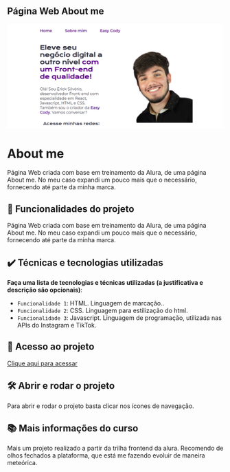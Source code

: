 ## Página Web About me

![Imagem about me](./assets/About%20me.png)
  
# About me

Página Web criada com base em  treinamento da Alura, de uma página About me. No meu caso expandi um pouco mais que o necessário, fornecendo até parte da minha marca.

## 🔨 Funcionalidades do projeto

Página Web criada com base em  treinamento da Alura, de uma página About me. No meu caso expandi um pouco mais que o necessário, fornecendo até parte da minha marca.

## ✔️ Técnicas e tecnologias utilizadas

**Faça uma lista de tecnologias e técnicas utilizadas (a justificativa e descrição são opcionais)**:

- `Funcionalidade 1`: HTML. Linguagem de marcação..
- `Funcionalidade 2`: CSS. Linguagem para estilização do html.
- `Funcionalidade 3`: Javascript. Linguagem de programação, utilizada nas APIs do Instagram e TikTok.

## 📁 Acesso ao projeto

[Clique aqui para acessar](https://about-me-neon.vercel.app/index.html)

## 🛠️ Abrir e rodar o projeto

Para abrir e rodar o projeto basta clicar nos ícones de navegação.

## 📚 Mais informações do curso

Mais um projeto realizado a partir da trilha frontend da alura. Recomendo de olhos fechados a plataforma, que está me fazendo evoluir de maneira meteórica.